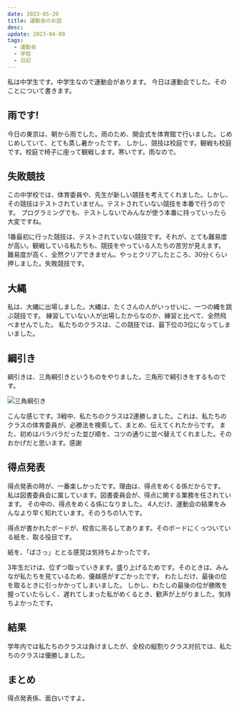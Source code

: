 ```yaml
---
date: 2023-05-20
title: 運動会のお話
desc: 
update: 2023-04-09
tags:
  - 運動会
  - 学校
  - 日記
---
```

私は中学生です。中学生なので運動会があります。
今日は運動会でした。そのことについて書きます。
## 雨です!
今日の東京は、朝から雨でした。雨のため、開会式を体育館で行いました。じめじめしていて、とても蒸し暑かったです。
しかし、競技は校庭です。観戦も校庭です。校庭で椅子に座って観戦します。寒いです。雨なので。
## 失敗競技
この中学校では、体育委員や、先生が新しい競技を考えてくれました。しかし、その競技はテストされていません。テストされていない競技を本番で行うのです。
プログラミングでも、テストしないでみんなが使う本番に持っていったら大変ですね。

1番最初に行った競技は、テストされていない競技です。それが、とても難易度が高い。観戦している私たちも、競技をやっている人たちの苦労が見えます。
難易度が高く、全然クリアできません。やっとクリアしたところ、30分くらい押しました。失敗競技です。
## 大縄
私は、大縄に出場しました。大縄は、たくさんの人がいっせいに、一つの縄を跳ぶ競技です。
練習していない人が出場したからなのか、練習と比べて、全然飛べませんでした。
私たちのクラスは、この競技では、最下位の3位になってしまいました。
## 綱引き
綱引きは、三角綱引きというものをやりました。三角形で綱引きをするものです。

![三角綱引き](https://github.com/nakasyou/nakasyou.github.io/assets/79000684/643394a4-9c36-4883-b045-e9d1fe4364b0)

こんな感じです。3戦中、私たちのクラスは2連勝しました。これは、私たちのクラスの体育委員が、必勝法を検索して、まとめ、伝えてくれたからです。
また、初めはバラバラだった並び順を、コツの通りに並べ替えてくれました。そのおかげだと思います。感謝
## 得点発表
得点発表の時が、一番楽しかったです。理由は、得点をめくる係だからです。
私は図書委員会に属しています。図書委員会が、得点に関する業務を任されています。
その中の、得点をめくる係になりました。
4人だけ、運動会の結果をみんなより早く知れています。そのうちの1人です。

得点が書かれたボードが、校舎に吊るしてあります。そのボードにくっついている紙を、取る役目です。

紙を、「ばさっ」ととる感覚は気持ちよかったです。

3年生だけは、位ずつ取っていきます。盛り上げるためです。そのときは、みんなが私たちを見ているため、優越感がすごかったです。
わたしだけ、最後の位を取るときに引っかかってしまいました。
しかし、わたしの最後の位が勝敗を握っていたらしく、遅れてしまった私がめくるとき、歓声が上がりました。気持ちよかったです。
## 結果
学年内では私たちのクラスは負けましたが、全校の縦割りクラス対抗では、私たちのクラスは優勝しました。
## まとめ
得点発表係、面白いですよ。
